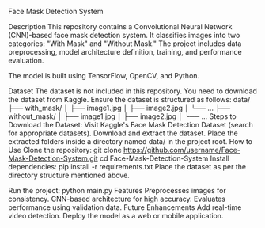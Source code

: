 Face Mask Detection System
                                                                                                                                                                                                                                                                                
Description
This repository contains a Convolutional Neural Network (CNN)-based face mask detection system. It classifies images into two categories: "With Mask" and "Without Mask." The project includes data preprocessing, model architecture definition, training, and performance evaluation.

The model is built using TensorFlow, OpenCV, and Python.

Dataset
The dataset is not included in this repository. You need to download the dataset from Kaggle. Ensure the dataset is structured as follows:
data/
├── with_mask/
│   ├── image1.jpg
│   ├── image2.jpg
│   └── ...
├── without_mask/
│   ├── image1.jpg
│   ├── image2.jpg
│   └── ...
Steps to Download the Dataset:
Visit Kaggle's Face Mask Detection Dataset (search for appropriate datasets).
Download and extract the dataset.
Place the extracted folders inside a directory named data/ in the project root.
How to Use
Clone the repository:
git clone https://github.com/username/Face-Mask-Detection-System.git
cd Face-Mask-Detection-System
Install dependencies:
pip install -r requirements.txt
Place the dataset as per the directory structure mentioned above.

Run the project:
python main.py
Features
Preprocesses images for consistency.
CNN-based architecture for high accuracy.
Evaluates performance using validation data.
Future Enhancements
Add real-time video detection.
Deploy the model as a web or mobile application.
